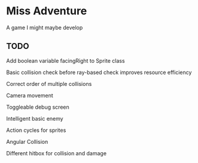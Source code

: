 # Miss Adventure
A game I might maybe develop

## TODO

Add boolean variable facingRight to Sprite class

Basic collision check before ray-based check improves resource efficiency

Correct order of multiple collisions

Camera movement

Toggleable debug screen

Intelligent basic enemy

Action cycles for sprites

Angular Collision

Different hitbox for collision and damage
